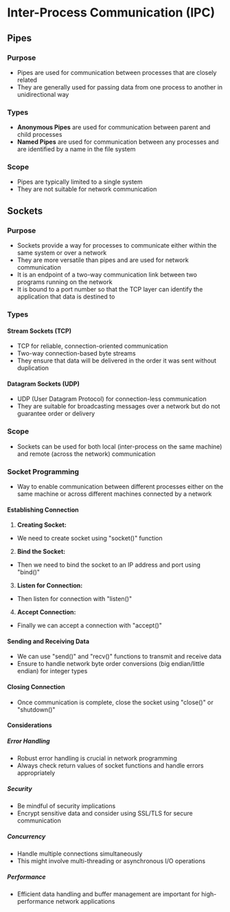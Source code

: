 # Inter-Process Communication (IPC)

## Pipes

### Purpose

- Pipes are used for communication between processes that are closely related
- They are generally used for passing data from one process to another in unidirectional way

### Types

- **Anonymous Pipes** are used for communication between parent and child processes
- **Named Pipes** are used for communication between any processes and are identified by a name in the file system

### Scope

- Pipes are typically limited to a single system
- They are not suitable for network communication



## Sockets

### Purpose

- Sockets provide a way for processes to communicate either within the same system or over a network
- They are more versatile than pipes and are used for network communication
- It is an endpoint of a two-way communication link between two programs running on the network
- It is bound to a port number so that the TCP layer can identify the application that data is destined to

### Types

#### Stream Sockets (TCP)

- TCP for reliable, connection-oriented communication
- Two-way connection-based byte streams
- They ensure that data will be delivered in the order it was sent without duplication

#### Datagram Sockets (UDP)

- UDP (User Datagram Protocol) for connection-less communication
- They are suitable for broadcasting messages over a network but do not guarantee order or delivery

### Scope

- Sockets can be used for both local (inter-process on the same machine) and remote (across the network) communication


### Socket Programming

- Way to enable communication between different processes either on the same machine or across different machines connected by a network

#### Establishing Connection

1. **Creating Socket:**
  
- We need to create socket using "socket()" function 

2. **Bind the Socket:**

- Then we need to bind the socket to an IP address and port using "bind()"

3. **Listen for Connection:**

- Then listen for connection with "listen()"

4. **Accept Connection:**

- Finally we can accept a connection with "accept()"

#### Sending and Receiving Data

- We can use "send()" and "recv()" functions to transmit and receive data
- Ensure to handle network byte order conversions (big endian/little endian) for integer types

#### Closing Connection

- Once communication is complete, close the socket using "close()" or "shutdown()"


#### Considerations

##### Error Handling

- Robust error handling is crucial in network programming
- Always check return values of socket functions and handle errors appropriately
  
##### Security

- Be mindful of security implications
- Encrypt sensitive data and consider using SSL/TLS for secure communication

##### Concurrency

- Handle multiple connections simultaneously
- This might involve multi-threading or asynchronous I/O operations

##### Performance

- Efficient data handling and buffer management are important for high-performance network applications

